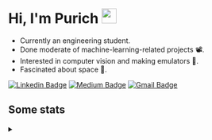<h1 align="left">Hi, I'm Purich
<img src="https://media.giphy.com/media/hvRJCLFzcasrR4ia7z/giphy.gif" width="30px"/></h1>

* Currently an engineering student.
* Done moderate of machine-learning-related projects :film_projector:.
* Interested in computer vision and making emulators :space_invader:.
* Fascinated about space :milky_way:.

[![Linkedin Badge](https://img.shields.io/badge/-Purich-blue?style=flat-square&logo=Linkedin&logoColor=white&link=https://www.linkedin.com/in/purich-siritip-16b3b3255/)](https://www.linkedin.com/in/purich-siritip-16b3b3255) [![Medium Badge](https://img.shields.io/badge/-@purich-gray?style=flat-square&labelColor=000000&logo=Medium&link=https://medium.com/@phuritsiritip)](https://medium.com/@phuritsiritip)
[![Gmail Badge](https://img.shields.io/badge/-mark.phurit@gmail.com-c14438?style=flat-square&logo=Gmail&logoColor=white&link=mailto:mark.phurit@gmail.com)](mailto:mark.phurit@gmail.com)

## Some stats

<details>
  <summary></summary>
  
  <!--START_SECTION:waka-->
**I'm an Early 🐤** 

```text
🌞 Morning                679 commits         █████████░░░░░░░░░░░░░░░░   36.31 % 
🌆 Daytime                571 commits         ████████░░░░░░░░░░░░░░░░░   30.53 % 
🌃 Evening                544 commits         ███████░░░░░░░░░░░░░░░░░░   29.09 % 
🌙 Night                  76 commits          █░░░░░░░░░░░░░░░░░░░░░░░░   04.06 % 
```


📊 **This Week I Spent My Time On** 

```text
💬 Programming Languages: 
Python                   9 hrs 8 mins        ██████████████████████░░░   86.07 % 
CSS                      37 mins             █░░░░░░░░░░░░░░░░░░░░░░░░   05.91 % 
JavaScript               28 mins             █░░░░░░░░░░░░░░░░░░░░░░░░   04.53 % 
HTML                     12 mins             ░░░░░░░░░░░░░░░░░░░░░░░░░   01.89 % 
CSV                      6 mins              ░░░░░░░░░░░░░░░░░░░░░░░░░   01.02 % 

🐱‍💻 Projects: 
AIHack                   9 hrs 17 mins       ██████████████████████░░░   87.59 % 
AdvComProject            1 hr 6 mins         ███░░░░░░░░░░░░░░░░░░░░░░   10.38 % 
select-boxes             4 mins              ░░░░░░░░░░░░░░░░░░░░░░░░░   00.72 % 
Dropdown animation       4 mins              ░░░░░░░░░░░░░░░░░░░░░░░░░   00.68 % 
pure-css-select-2-0      2 mins              ░░░░░░░░░░░░░░░░░░░░░░░░░   00.37 % 
```


<!--END_SECTION:waka-->

  <!--START_SECTION:waka-simple-->

```text
From: 19 January 2023 - To: 17 December 2023

Total Time: 158 hrs 57 mins

Python         121 hrs 49 mins ███████████████████░░░░░░   76.64 %
Java           14 hrs 43 mins  ██▒░░░░░░░░░░░░░░░░░░░░░░   09.27 %
GDScript3      4 hrs 25 mins   ▓░░░░░░░░░░░░░░░░░░░░░░░░   02.79 %
CSS            3 hrs 7 mins    ▒░░░░░░░░░░░░░░░░░░░░░░░░   01.97 %
HTML           2 hrs 50 mins   ▒░░░░░░░░░░░░░░░░░░░░░░░░   01.78 %
JavaScript     1 hr 42 mins    ▒░░░░░░░░░░░░░░░░░░░░░░░░   01.08 %
```

<!--END_SECTION:waka-simple-->

  <!--![Anurag's GitHub stats](https://github-readme-stats.vercel.app/api?username=vikimark&show_icons=true&theme=gruvbox_light)-->
  
</details>

<!--
**vikimark/vikimark** is a ✨ _special_ ✨ repository because its `README.md` (this file) appears on your GitHub profile.

Here are some ideas to get you started:

- 🔭 I’m currently working on ...
- 🌱 I’m currently learning ...
- 👯 I’m looking to collaborate on ...
- 🤔 I’m looking for help with ...
- 💬 Ask me about ...
- 📫 How to reach me: ...
- 😄 Pronouns: ...
- ⚡ Fun fact: ...
-->
